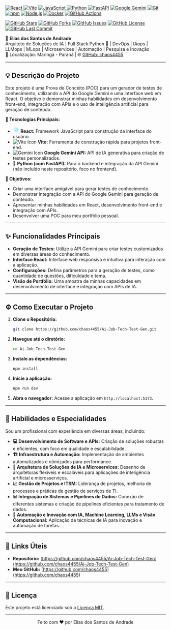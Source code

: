 <!-- Shields de Tecnologias e Ferramentas -->
[![React](https://img.shields.io/badge/React-20232A?style=for-the-badge&logo=react&logoColor=61DAFB)](https://reactjs.org/)
[![Vite](https://img.shields.io/badge/Vite-B73BFE?style=for-the-badge&logo=vite&logoColor=FFB400)](https://vitejs.dev/)
[![JavaScript](https://img.shields.io/badge/JavaScript-F7DF1E?style=for-the-badge&logo=javascript&logoColor=black)](https://developer.mozilla.org/en-US/docs/Web/JavaScript)
[![Python](https://img.shields.io/badge/Python-3776AB?style=for-the-badge&logo=python&logoColor=white)](https://www.python.org/)
[![FastAPI](https://img.shields.io/badge/FastAPI-005571?style=for-the-badge&logo=fastapi&logoColor=white)](https://fastapi.tiangolo.com/)
[![Google Gemini](https://img.shields.io/badge/Google_Gemini-03A9F4?style=for-the-badge&logo=google&logoColor=white)](https://ai.google.dev/)
[![Git](https://img.shields.io/badge/Git-F05032?style=for-the-badge&logo=git&logoColor=white)](https://git-scm.com/)
[![npm](https://img.shields.io/badge/npm-CB3837?style=for-the-badge&logo=npm&logoColor=white)](https://www.npmjs.com/)
[![Node.js](https://img.shields.io/badge/Node.js-339933?style=for-the-badge&logo=nodedotjs&logoColor=white)](https://nodejs.org/en)
[![Docker](https://img.shields.io/badge/Docker-2496ED?style=for-the-badge&logo=docker&logoColor=white)](https://www.docker.com/)
[![GitHub Actions](https://img.shields.io/badge/GitHub_Actions-2088FF?style=for-the-badge&logo=githubactions&logoColor=white)](https://github.com/features/actions)

[![GitHub Stars](https://img.shields.io/github/stars/chaos4455/Ai-Job-Tech-Test-Gen?style=social)](https://github.com/chaos4455/Ai-Job-Tech-Test-Gen/stargazers)
[![GitHub Forks](https://img.shields.io/github/forks/chaos4455/Ai-Job-Tech-Test-Gen?style=social)](https://github.com/chaos4455/Ai-Job-Tech-Test-Gen/network/members)
[![GitHub Issues](https://img.shields.io/github/issues/chaos4455/Ai-Job-Tech-Test-Gen)](https://github.com/chaos4455/Ai-Job-Tech-Test-Gen/issues)
[![GitHub License](https://img.shields.io/github/license/chaos4455/Ai-Job-Tech-Test-Gen)](https://github.com/chaos4455/Ai-Job-Tech-Test-Gen/blob/main/LICENSE)
[![GitHub Last Commit](https://img.shields.io/github/last-commit/chaos4455/Ai-Job-Tech-Test-Gen)](https://github.com/chaos4455/Ai-Job-Tech-Test-Gen/commits/main)

🚀 **Elias dos Santos de Andrade**
<br>
Arquiteto de Soluções de IA | Full Stack Python 🐍 | DevOps | IAops | LLMops | MLops | Microservices | Automação | Pesquisa e Inovação
<br>
📍 Localização: Maringá - Paraná | 🌐 [GitHub: chaos4455](https://github.com/chaos4455)

---

## 💡 Descrição do Projeto

Este projeto é uma Prova de Conceito (POC) para um gerador de testes de conhecimento, utilizando a API do Google Gemini e uma interface web em React. O objetivo é demonstrar minhas habilidades em desenvolvimento front-end, integração com APIs e o uso de inteligência artificial para geração de conteúdo.

**🔧 Tecnologias Principais:**

*   <img src="https://raw.githubusercontent.com/github/explore/8001a436ef1b64837e594b59d401c832d94f2b69/topics/react/react.png" width="20" height="20" alt="React Icon"> **React:** Framework JavaScript para construção da interface do usuário.
*   <img src="https://vitejs.dev/logo.svg" width="20" height="20" alt="Vite Icon"> **Vite:** Ferramenta de construção rápida para projetos front-end.
*   <img src="https://raw.githubusercontent.com/google/generative-ai-docs/main/site/en/images/gemini_icon.png" width="20" height="20" alt="Gemini Icon"> **Google Gemini API:**  API de IA generativa para criação de testes personalizados.
*   🐍 **Python (com FastAPI):** Para o backend e integração da API Gemini (não incluído neste repositório, foco no frontend).

**🎯 Objetivos:**

*   Criar uma interface amigável para gerar testes de conhecimento.
*   Demonstrar integração com a API do Google Gemini para geração de conteúdo.
*   Apresentar minhas habilidades em React, desenvolvimento front-end e integração com APIs.
*   Desenvolver uma POC para meu portfólio pessoal.

---

## ✨ Funcionalidades Principais

*   **Geração de Testes:** Utilize a API Gemini para criar testes customizados em diversas áreas do conhecimento.
*   **Interface React:** Interface web responsiva e intuitiva para interação com a aplicação.
*   **Configurações:** Defina parâmetros para a geração de testes, como quantidade de questões, dificuldade e tema.
*   **Visão de Portfólio:** Uma amostra de minhas capacidades em desenvolvimento de interface e integração com APIs de IA.

---

## ⚙️ Como Executar o Projeto

1.  **Clone o Repositório:**

    ```bash
    git clone https://github.com/chaos4455/Ai-Job-Tech-Test-Gen.git
    ```
2.  **Navegue até o diretório:**

    ```bash
    cd Ai-Job-Tech-Test-Gen
    ```
3.  **Instale as dependências:**

    ```bash
    npm install
    ```
4.  **Inicie a aplicação:**

    ```bash
    npm run dev
    ```
5.  **Abra o navegador:** Acesse a aplicação em `http://localhost:5173`.

---

## 💼 Habilidades e Especialidades

Sou um profissional com experiência em diversas áreas, incluindo:

*   **💻 Desenvolvimento de Software e APIs:** Criação de soluções robustas e eficientes, com foco em qualidade e escalabilidade.
*   **🏗️ Infraestrutura e Automação:** Implementação de ambientes automatizados e otimizados para performance.
*   **🧠 Arquitetura de Soluções de IA e Microservices:** Desenho de arquiteturas flexíveis e escaláveis para aplicações de inteligência artificial e microsserviços.
*   **📈 Gestão de Projetos e ITSM:** Liderança de projetos, melhoria de processos e práticas de gestão de serviços de TI.
*   **📊 Integração de Sistemas e Pipelines de Dados:** Conexão de diferentes sistemas e criação de pipelines eficientes para tratamento de dados.
*   **🤖 Automação e Inovação com IA, Machine Learning, LLMs e Visão Computacional:** Aplicação de técnicas de IA para inovação e automação de tarefas.

---

## 🔗 Links Úteis

*   **Repositório:** [https://github.com/chaos4455/Ai-Job-Tech-Test-Gen](https://github.com/chaos4455/Ai-Job-Tech-Test-Gen)
*   **Meu GitHub:** [https://github.com/chaos4455](https://github.com/chaos4455)

---

## 📜 Licença

Este projeto está licenciado sob a [Licença MIT](LICENSE).

---

<p align="center">Feito com ❤️ por Elias dos Santos de Andrade</p>
